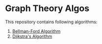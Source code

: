 # Graph Theory Algos
 
 This repository contains following algorithms:
 
 1. [Bellman-Ford Algorithm](../blob/main/bellmanFord.py)
 2. [Dijkstra's Algorithm](../blob/main/dijkstra.py)
